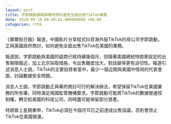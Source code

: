 ```yaml
---
layout: post
title: 字節跳動據報與華府商討避免全面出售TikTok業務
date: 2020-09-10 08:09:01.000000000 +08:00
categories: rthk
---
```


《華爾街日報》報道，中國影片分享程式抖音海外版TikTok的母公司字節跳動，正與美國政府商討，如何避免全面出售TikTok在美國的業務。

報道說，字節跳動與美國的磋商已經持續幾個月，但隨著美國總統特朗普設定的出售期限臨近，加上北京採取措施，令出售難度加大，對話變得更有迫切性。報道引述消息人士說，TikTok的主要投資者當中，最少一個近期與美國中情局的代表會面，討論數據安全問題。

消息人士說，字節跳動正與華府商討可行的解決辦法，希望保留TikTok在美國業務的所有權，同時滿足兩國監管機構要求。字節跳動可能將TikTok的數據營運控制權，轉交給美國的科技公司，同時盡可能保留部分資產。

特朗普上星期重申，TikTok必須在今個月15日之前達成出售協議，否則會禁止TikTok在美國營運。
